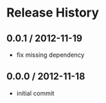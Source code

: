 Release History
===============

0.0.1 / 2012-11-19
------------------

* fix missing dependency

0.0.0 / 2012-11-18
------------------

* initial commit
